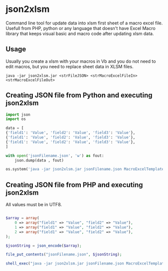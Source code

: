 
# json2xlsm
Command line tool for update data into xlsm first sheet of a macro excel file. 
Usefull from PHP, python or any language that doesn't have Excel Macro library that keeps visual basic and macro code after updating xlsm data.

## Usage

Usually you create a xlsm with your macros in Vb and you do not need to edit macros, but you need to replace sheet data in XLSM files.

```
java -jar json2xlsm.jar <strFileJSON> <strMacroExcelFileIn> <strMacroExcelFileOut>
```
## Creating JSON file from Python and executing json2xlsm

```python
import json
import os

data = [
{'field1': 'Value', 'field2': 'Value', 'field3': 'Value'},
{'field1': 'Value', 'field2': 'Value', 'field3': 'Value'},
{'field1': 'Value', 'field2': 'Value', 'field3': 'Value'},
]

with open('jsonFilename.json', 'w') as fout:
    json.dump(data , fout)

os.system('java -jar json2xlsm.jar jsonFilename.json MacroExcelTemplateFile.xlsm MacroExcelFileOut.xlsm')

```

## Creating JSON file from PHP and executing json2xlsm

All values must be in UTF8.

```php

$array = array(
    0 => array("field1" => "Value", "field2" => "Value"),
    1 => array("field1" => "Value", "field2" => "Value"),
    2 => array("field1" => "Value", "field2" => "Value"),
);

$jsonString = json_encode($array);

file_put_contents("jsonFilename.json", $jsonString);

shell_exec("java -jar json2xlsm.jar jsonFilename.json MacroExcelTemplateFile.xlsm MacroExcelFileOut.xlsm");

```
